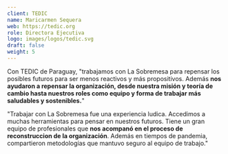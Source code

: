 ```yaml
---
client: TEDIC
name: Maricarmen Sequera
web: https://tedic.org
role: Directora Ejecutiva
logo: images/logos/tedic.svg
draft: false
weight: 5
---
```


Con TEDIC de Paraguay, "trabajamos con La Sobremesa para repensar los posibles futuros para ser menos reactivos y más propositivos. Además **nos ayudaron a repensar la organización, desde nuestra misión y teoría de cambio hasta nuestros roles como equipo y forma de trabajar más saludables y sostenibles.**\"

"Trabajar con La Sobremesa fue una experiencia ludica. Accedimos a muchas herramientas para pensar en nuestros futuros. Tiene un gran equipo de profesionales que **nos acompanó en el proceso de reconstruccion de la organización**. Además en tiempos de pandemia, compartieron metodologías que mantuvo seguro al equipo de trabajo."